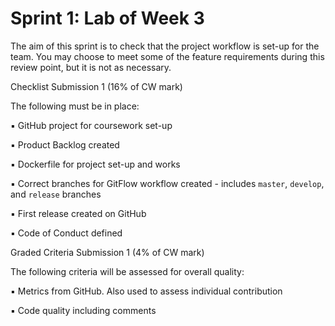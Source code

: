 # Sprint 1: Lab of Week 3

The aim of this sprint is to check that the project workflow is set-up for the team. You may
choose to meet some of the feature requirements during this review point, but it is not as
necessary.

Checklist Submission 1 (16% of CW mark)

The following must be in place:

▪ GitHub project for coursework set-up

▪ Product Backlog created

▪ Dockerfile for project set-up and works

▪ Correct branches for GitFlow workflow created - includes `master`, `develop`, and `release` branches

▪ First release created on GitHub

▪ Code of Conduct defined

Graded Criteria Submission 1 (4% of CW mark)

The following criteria will be assessed for overall quality:

▪ Metrics from GitHub. Also used to assess individual contribution

▪ Code quality including comments
